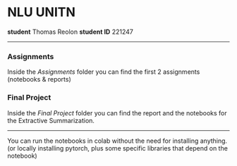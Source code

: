 # NLU UNITN

**student** Thomas Reolon
**student ID** 221247

---


### Assignments

Inside the _Assignments_ folder you can find the first 2 assignments (notebooks & reports)

### Final Project

Inside the _Final Project_ folder you can find the report and the notebooks for the Extractive Summarization.

___

You can run the notebooks in colab without the need for installing anything. (or locally installing pytorch, plus some specific libraries that depend on the notebook)

